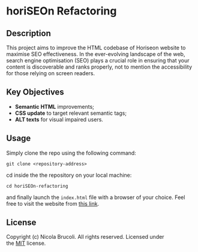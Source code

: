 # horiSEOn Refactoring

## Description
This project aims to improve the HTML codebase of Horiseon website to maximise SEO effectiveness. In the ever-evolving landscape of the web, search engine optimisation (SEO) plays a crucial role in ensuring that your content is discoverable and ranks properly, not to mention the accessibility for those relying on screen readers.

## Key Objectives
- **Semantic HTML** improvements;
- **CSS update** to target relevant semantic tags;
- **ALT texts** for visual impaired users.

## Usage
Simply clone the repo using the following command:
```
git clone <repository-address>
```

cd inside the the repository on your local machine:
```
cd horiSEOn-refactoring
```

and finally launch the `index.html` file with a browser of your choice.
Feel free to visit the website from [this link](https://sonictrain.github.io/horiSEOn-refactoring/).

## License
Copyright (c) Nicola Brucoli. All rights reserved.
Licensed under the [MIT](https://opensource.org/license/mit/) license.